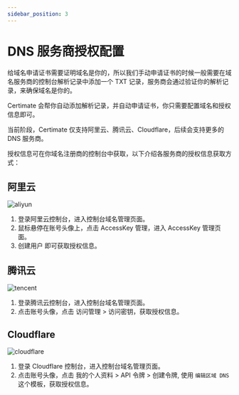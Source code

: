 ```yaml
---
sidebar_position: 3
---
```


# DNS 服务商授权配置

给域名申请证书需要证明域名是你的，所以我们手动申请证书的时候一般需要在域名服务商的控制台解析记录中添加一个 TXT 记录，服务商会通过验证你的解析记录，来确保域名是你的。

Certimate 会帮你自动添加解析记录，并自动申请证书，你只需要配置域名和授权信息即可。

当前阶段，Certimate 仅支持阿里云、腾讯云、Cloudflare，后续会支持更多的 DNS 服务商。

授权信息可在你域名注册商的控制台中获取，以下介绍各服务商的授权信息获取方式：

## 阿里云

![aliyun](https://i.imgur.com/BMwa0N1.png)

1. 登录阿里云控制台，进入控制台域名管理页面。
2. 鼠标悬停在账号头像上，点击 AccessKey 管理，进入 AccessKey 管理页面。
3. 创建用户 即可获取授权信息。

## 腾讯云

![tencent](https://i.imgur.com/5TbKzaP.png)

1. 登录腾讯云控制台，进入控制台域名管理页面。
2. 点击账号头像，点击 访问管理 > 访问密钥，获取授权信息。

## Cloudflare

![cloudflare](https://i.imgur.com/QJNCXoX.png)

1. 登录 Cloudflare 控制台，进入控制台域名管理页面。
2. 点击账号头像，点击 我的个人资料 > API 令牌 > 创建令牌, 使用 `编辑区域 DNS` 这个模板，获取授权信息。
